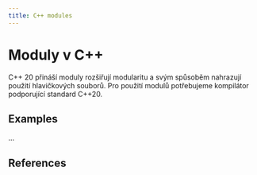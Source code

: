 ```yaml
---
title: C++ modules
---
```


#  Moduly v C++

C++ 20 přináší moduly rozšiřují modularitu a svým spůsoběm nahrazují použití hlavičkových souborů. Pro použití modulů potřebujeme kompilátor podporující standard C++20.

## Examples

...

## References